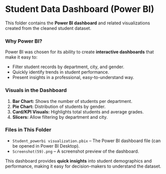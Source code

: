 # Student Data Dashboard (Power BI)

This folder contains the **Power BI dashboard** and related visualizations created from the cleaned student dataset.

### Why Power BI?
Power BI was chosen for its ability to create **interactive dashboards** that make it easy to:
- Filter student records by department, city, and gender.
- Quickly identify trends in student performance.
- Present insights in a professional, easy-to-understand way.

### Visuals in the Dashboard
1. **Bar Chart:** Shows the number of students per department.
2. **Pie Chart:** Distribution of students by gender.
3. **Card/KPI Visuals:** Highlights total students and average grades.
4. **Slicers:** Allow filtering by department and city.

### Files in This Folder
- `Student_powerbi visualization.pbix` – The Power BI dashboard file (can be opened in Power BI Desktop).
- `Screenshot(59).png` – A screenshot preview of the dashboard.

This dashboard provides **quick insights** into student demographics and performance, making it easy for decision-makers to understand the dataset.
